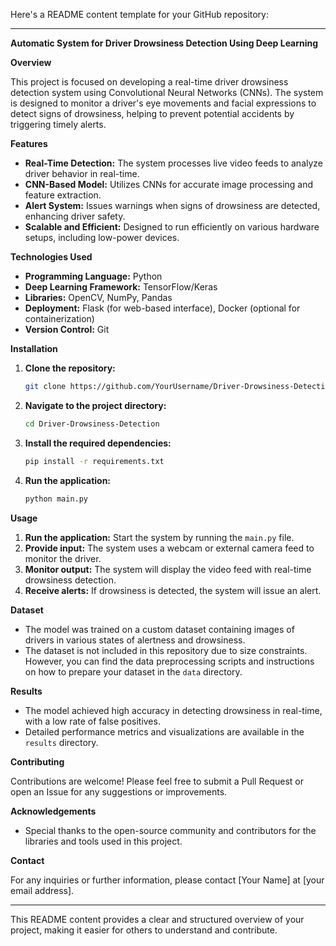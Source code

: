 Here's a README content template for your GitHub repository:

---

**Automatic System for Driver Drowsiness Detection Using Deep Learning**

**Overview**

This project is focused on developing a real-time driver drowsiness detection system using Convolutional Neural Networks (CNNs). The system is designed to monitor a driver's eye movements and facial expressions to detect signs of drowsiness, helping to prevent potential accidents by triggering timely alerts.

**Features**

- **Real-Time Detection:** The system processes live video feeds to analyze driver behavior in real-time.
- **CNN-Based Model:** Utilizes CNNs for accurate image processing and feature extraction.
- **Alert System:** Issues warnings when signs of drowsiness are detected, enhancing driver safety.
- **Scalable and Efficient:** Designed to run efficiently on various hardware setups, including low-power devices.

 **Technologies Used**

- **Programming Language:** Python
- **Deep Learning Framework:** TensorFlow/Keras
- **Libraries:** OpenCV, NumPy, Pandas
- **Deployment:** Flask (for web-based interface), Docker (optional for containerization)
- **Version Control:** Git

**Installation**

1. **Clone the repository:**
    ```bash
    git clone https://github.com/YourUsername/Driver-Drowsiness-Detection.git
    ```
2. **Navigate to the project directory:**
    ```bash
    cd Driver-Drowsiness-Detection
    ```
3. **Install the required dependencies:**
    ```bash
    pip install -r requirements.txt
    ```
4. **Run the application:**
    ```bash
    python main.py
    ```

 **Usage**

1. **Run the application:** Start the system by running the `main.py` file.
2. **Provide input:** The system uses a webcam or external camera feed to monitor the driver.
3. **Monitor output:** The system will display the video feed with real-time drowsiness detection.
4. **Receive alerts:** If drowsiness is detected, the system will issue an alert.

**Dataset**

- The model was trained on a custom dataset containing images of drivers in various states of alertness and drowsiness.
- The dataset is not included in this repository due to size constraints. However, you can find the data preprocessing scripts and instructions on how to prepare your dataset in the `data` directory.

**Results**

- The model achieved high accuracy in detecting drowsiness in real-time, with a low rate of false positives.
- Detailed performance metrics and visualizations are available in the `results` directory.

**Contributing**

Contributions are welcome! Please feel free to submit a Pull Request or open an Issue for any suggestions or improvements.

**Acknowledgements**

- Special thanks to the open-source community and contributors for the libraries and tools used in this project.

**Contact**

For any inquiries or further information, please contact [Your Name] at [your email address].

---

This README content provides a clear and structured overview of your project, making it easier for others to understand and contribute.

